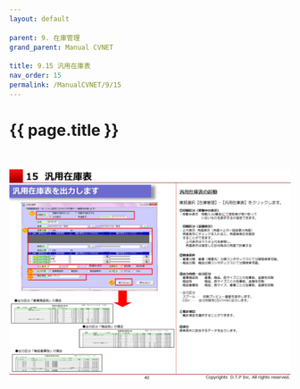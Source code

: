 ```yaml
---
layout: default

parent: 9. 在庫管理
grand_parent: Manual CVNET

title: 9.15 汎用在庫表
nav_order: 15
permalink: /ManualCVNET/9/15
---
```


# {{ page.title }} <br/><br/>



<a href="/img/ZaikoKanri/ZK41.PNG" target="_blank">
<img src="/img/ZaikoKanri/ZK41.PNG" alt="login image"></a>
